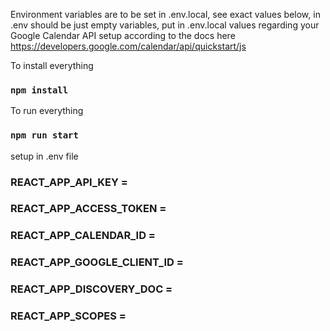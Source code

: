 Environment variables are to be set in .env.local, see exact values below, in .env should be just empty variables, put in .env.local values regarding your Google Calendar API setup according to the docs here https://developers.google.com/calendar/api/quickstart/js

To install everything

### `npm install`

To run everything

### `npm run start`

setup in .env file

### REACT_APP_API_KEY =
### REACT_APP_ACCESS_TOKEN =
### REACT_APP_CALENDAR_ID =
### REACT_APP_GOOGLE_CLIENT_ID =
### REACT_APP_DISCOVERY_DOC =
### REACT_APP_SCOPES =
